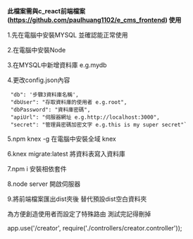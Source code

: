 **此檔案需與c_react前端檔案(https://github.com/paulhuang1102/e_cms_frontend) 使用**

 1.先在電腦中安裝MYSQL 並確認能正常使用
 
 2.在電腦中安裝Node
 
 3.在MYSQL中新增資料庫 e.g.mydb
 
 4.更改config.json內容
 
     "db": '步驟3資料庫名稱',
     "dbUser": "存取資料庫的使用者 e.g.root",
     "dbPassword": "資料庫密碼",
     "apiUrl": "伺服器網址 e.g.http://localhost:3000",
     "secret": "管理員密碼加密文字 e.g.this is my super secret"`
    
 5.npm knex -g 在電腦中安裝全域 knex
 
 6.knex migrate:latest 將資料表寫入資料庫
 
 7.npm i 安裝相依套件
 
 8.node server 開啟伺服器
 
 9.將前端檔案匯出dist夾後 替代預設dist空白資料夾
 
 為方便創造使用者而設定了特殊路由 測試完記得刪掉
 
 app.use('/creator', require('./controllers/creator.controller'));
